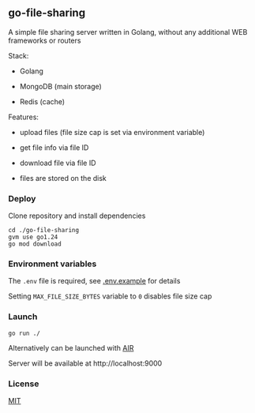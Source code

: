 ## go-file-sharing

A simple file sharing server written in Golang, without any additional WEB frameworks or routers

Stack:

- Golang

- MongoDB (main storage)

- Redis (cache)

Features:

- upload files (file size cap is set via environment variable)

- get file info via file ID

- download file via file ID

- files are stored on the disk

### Deploy

Clone repository and install dependencies

```shell script
cd ./go-file-sharing
gvm use go1.24
go mod download
```

### Environment variables

The `.env` file is required, see [.env.example](./.env.example) for details

Setting `MAX_FILE_SIZE_BYTES` variable to `0` disables file size cap 

### Launch

```shell script
go run ./
```

Alternatively can be launched with [AIR](https://github.com/air-verse/air)

Server will be available at http://localhost:9000

### License

[MIT](./LICENSE.md)
